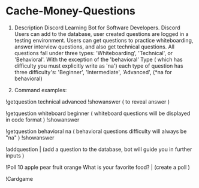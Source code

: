 # Cache-Money-Questions
 1. Description
Discord Learning Bot for Software Developers. Discord Users can add to the database, user created questions are logged in a testing environment. Users can get questions to practice whiteboarding, answer interview questions, and also get technical questions. All questions fall under three types: 'Whiteboarding', 'Technical', or 'Behavioral'. With the exception of the 'behavioral' Type ( which has difficulty you must explicitly write as 'na') each type of question has three difficulty's: 'Beginner', 'Intermediate', 'Advanced', (*na for behavioral) 

 2. Command examples:
 
!getquestion technical advanced
!showanswer ( to reveal answer )

!getquestion whiteboard beginner ( whiteboard questions will be displayed in code format )
!showanswer

!getquestion behavioral na ( behavioral questions difficulty will always be "na" )
!showanswer

!addquestion | (add a question to the database, bot will guide you in further inputs )

!Poll 10 apple pear fruit orange What is your favorite food? | (create a poll )

!Cardgame
